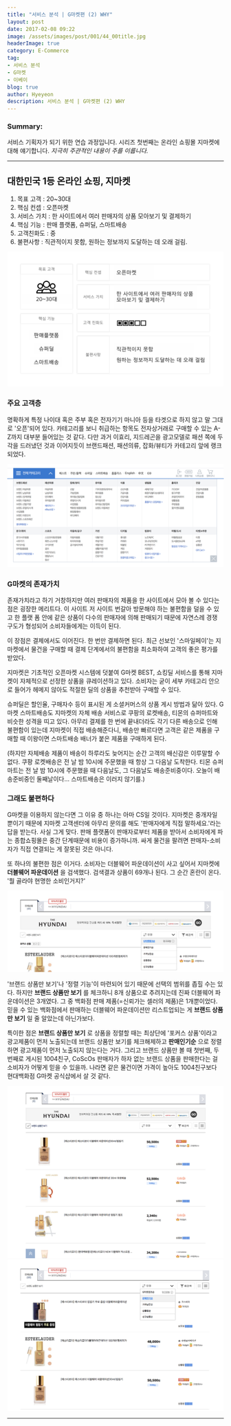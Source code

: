 ```yaml
---
title: "서비스 분석 | G마켓편 (2) WHY"
layout: post
date: 2017-02-08 09:22
image: /assets/images/post/001/44_00title.jpg
headerImage: true
category: E-Commerce
tag:
- 서비스 분석
- G마켓
- 이베이
blog: true
author: Hyeyeon
description: 서비스 분석 | G마켓편 (2) WHY
---
```


### Summary:

서비스 기획자가 되기 위한 연습 과정입니다. 시리즈 첫번째는 온라인 쇼핑몰 지마켓에 대해 얘기합니다.
*지극히 주관적인 내용이 주를 이룹니다.*

---

## 대한민국 1등 온라인 쇼핑, 지마켓

1. 목표 고객  : 20~30대
2. 핵심 컨셉  : 오픈마켓
3. 서비스 가치 : 한 사이트에서 여러 판매자의 상품 모아보기 및 결제하기
4. 핵심 기능  : 판매 플랫폼, 슈퍼딜, 스마트배송
5. 고객친화도  : 중
6. 불편사항   : 직관적이지 못함, 원하는 정보까지 도달하는 데 오래 걸림.

![pic1](/assets/images/post/001/49_01.png)

### 주요 고객층

명확하게 특정 나이대 혹은 주부 혹은 전자기기 마니아 등을 타겟으로 하지 않고 말 그대로 '오픈'되어 있다. 카테고리를 보니 취급하는 항목도 전자상거래로 구매할 수 있는 A-Z까지 대부분 들어있는 것 같다. 다만 과거 이효리, 지드레곤을 광고모델로 패션 쪽에 두각을 드러냈던 것과 이어지듯이 브랜드패션, 패션의류, 잡화/뷰티가 카테고리 앞에 랭크되었다.

![pic2](/assets/images/post/001/49_02.png)

### G마켓의 존재가치

존재가치라고 하기 거창하지만 여러 판매자의 제품을 한 사이트에서 모아 볼 수 있다는 점은 굉장한 메리트다. 이 사이트 저 사이트 번갈아 방문해야 하는 불편함을 덜을 수 있고 한 플랫 폼 안에 같은 상품이 다수의 판매자에 의해 판매되기 때문에 자연스레 경쟁 구도가 형성되어 소비자들에게는 이득이 된다.

이 장점은 결제에서도 이어진다. 한 번만 결제하면 된다. 최근 선보인 '스마일페이'는 지마켓에서 물건을 구매할 때 결제 단계에서의 불편함을 최소화하여 고객의 좋은 평가를 받았다.

지마켓은 기초적인 오픈마켓 시스템에 덧붙여 G마켓 BEST, 쇼킹딜 서비스를 통해 지마켓이 자체적으로 선정한 상품을 큐레이션하고 있다. 소비자는 굳이 세부 카테고리 안으로 들어가 헤메지 않아도 적절한 딜의 상품을 추천받아 구매할 수 있다.

슈퍼딜은 할인율, 구매자수 등이 표시된 게 소셜커머스의 상품 게시 방법과 닮아 있다. G마켓 스마트배송도 지마켓의 자체 배송 서비스로 쿠팡의 로켓배송, 티몬의 슈퍼마트와 비슷한 성격을 띠고 있다. 아무리 결제를 한 번에 끝내더라도 각기 다른 배송으로 인해 불편함이 있는데 지마켓이 직접 배송해준다니, 배송만 빠르다면 고객은 같은 제품을 구매할 때 이왕이면 스마트배송 배너가 붙은 제품을 구매하게 된다.

(하지만 자체배송 제품이 배송이 하루라도 늦어지는 순간 고객의 배신감은 이루말할 수 없다. 쿠팡 로켓배송은 전 날 밤 10시에 주문했을 때 항상 그 다음날 도착한다. 티몬 슈퍼마트는 전 날 밤 10시에 주문했을 때 다음날도, 그 다음날도 배송준비중이다. 오늘이 배송준비중인 둘째날이다... 스마트배송은 이러지 않기를.)

### 그래도 불편하다

G마켓을 이용하지 않는다면 그 이유 중 하나는 아마 CS일 것이다. 지마켓은 중개자일 뿐이기 때문에 지마켓 고객센터에 아무리 문의를 해도 '판매자에게 직접 말하세요.'라는 답을 받는다. 사실 그게 맞다. 판매 플랫폼이 판매자로부터 제품을 받아서 소비자에게 파는 종합쇼핑몰은 중간 단계때문에 비용이 증가하니까. 싸게 물건을 팔려면 판매자-소비자가 직접 연결되는 게 잘못된 것은 아니다.

또 하나의 불편한 점은 이거다. 소비자는 더블웨어 파운데이션이 사고 싶어서 지마켓에 **더블웨어 파운데이션** 을 검색했다. 검색결과 상품이 69개나 된다. 그 순간 혼란이 온다. '뭘 골라야 현명한 소비인거지?'

![pic3](/assets/images/post/001/49_03.png)

'브랜드 상품만 보기'나 '정렬 기능'이 마련되어 있기 때문에 선택의 범위를 좁힐 수는 있다. 하지만 **브랜드 상품만 보기** 를 체크하니 8개 상품으로 추려지는데 진짜 더블웨어 파운데이션은 3개였다. 그 중 백화점 판매 제품(=신뢰가는 셀러의 제품)은 1개뿐이었다. 믿을 수 있는 백화점에서 판매하는 더블웨어 파운데이션만 리스트업되는 게 **브랜드 상품만 보기** 일 줄 알았는데 아닌가보다.

특이한 점은 **브랜드 상품만 보기** 로 상품을 정렬할 때는 최상단에 '포커스 상품'이라고 광고제품이 먼저 노출되는데 브랜드 상품만 보기를 체크해제하고 **판매인기순** 으로 정렬하면 광고제품이 먼저 노출되지 않는다는 거다. 그리고 브랜드 상품만 볼 때 첫번째, 두번째로 게시된 1004친구, CoScOs 판매자가 하자 없는 브랜드 상품을 판매한다는 걸 소비자가 어떻게 믿을 수 있을까. 나라면 같은 물건이면 가격이 높아도 1004친구보다 현대백화점 G마켓 공식샵에서 살 것 같다.

![pic4](/assets/images/post/001/49_04.png)
![pic5](/assets/images/post/001/49_05.png)

---
